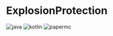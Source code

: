 # ExplosionProtection

<img src="https://img.shields.io/badge/java-16-FF7700.svg?logo=java" alt="java"/>
<img src="https://img.shields.io/badge/kotlin-1.5.30-186FCC.svg?logo=kotlin" alt="kotlin"/>
<img src="https://img.shields.io/badge/papermc-1.17-222222.svg" alt="papermc"/>